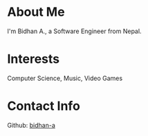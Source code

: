 # About Me

I'm Bidhan A., a Software Engineer from Nepal.

# Interests

Computer Science, Music, Video Games

# Contact Info

Github: [bidhan-a](https://github.com/bidhan-a)
